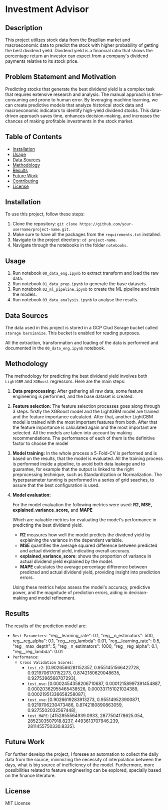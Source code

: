 # Investment Advisor

## Description

This project utilizes stock data from the Brazilian market and macroeconomic data to predict the stock with higher probability of getting the best dividend yield. Dividend yield is a financial ratio that shows the percentage return an investor can expect from a company's dividend payments relative to its stock price.

## Problem Statement and Motivation

Predicting stocks that generate the best dividend yield is a complex task that requires extensive research and analysis. The manual approach is time-consuming and prone to human error. By leveraging machine learning, we can create predictive models that analyze historical stock data and macroeconomic indicators to identify high-yield dividend stocks. This data-driven approach saves time, enhances decision-making, and increases the chances of making profitable investments in the stock market.

## Table of Contents

- [Installation](#installation)
- [Usage](#usage)
- [Data Sources](#data-sources)
- [Methodology](#methodology)
- [Results](#results)
- [Future Work](#future-work)
- [Contributing](#contributing)
- [License](#license)

## Installation

To use this project, follow these steps:

1. Clone the repository: `git clone https://github.com/your-username/project-name.git`.
2. Make sure to have all the packages from the `requirements.txt` installed.
3. Navigate to the project directory: `cd project-name`.
4. Navigate through the notebooks in the folder `notebooks`.


## Usage

1. Run notebook `00_data_eng.ipynb` to extract transform and load the raw data.
2. Run notebook `01_data_prep.ipynb` to generate the base datasets.
3. Run notebook `02_ml_pipeline.ipynb` to create the ML pipeline and train the models.
4. Run notebook `03_data_analysis.ipynb` to analyse the results.

## Data Sources

The data used in this project is stored in a GCP Clud Sorage bucket called `storage barsianize`.
This bucket is enabled for reading purposes.

All the extraction, transformation and loading of the data is performed and documented in the `00_data_eng.ipynb` notebook.

## Methodology

The methodology for predicting the best dividend yield involves both `LightGBM` and `XGBoost` regressors. Here are the main steps:

1. **Data preprocessing:** After gathering all raw data, some feature engineering is performed, and the base dataset is created.

2. **Feature selection:** The feature selection processes goes along through 3 steps. firstly the XGBoost model and the LightGBM model are trained and the feature importance calculated. After that, another LightGBM model is trained with the most important features from both. After that the feature importance is calculated again and the most important are selected. All the models are taken into account by making recommendations. The performance of each of them is the definitive factor to choose the model

3. **Model training:**
 In the whole process a 5-Fold-CV is performed and is based on the results, that the model is evaluated. All the training process is performed inside a pipeline, to avoid both data leakege and to guarantee, for example that the output is linked to the right preprocessing technique, such as Standardization or Normalization. The hyperparameter tunning is perrformed in a series of grid seaches, to assure that the best configuration is used.

4. **Model evaluation:**

    For the model evaluation the following metrics were used:
    **R2, MSE, explained_variance_score,** and **MAPE** 

    Which are valuable metrics for evaluating the model's performance in predicting the best dividend yield.

    * **R2** measures how well the model predicts the dividend yield by explaining the variance in the dependent variable.
    * **MSE** quantifies the average squared difference between predicted and actual dividend yield, indicating overall accuracy.
    * **explained_variance_score**: shows the proportion of variance in actual dividend yield explained by the model.
    * **MAPE** calculates the average percentage difference between predicted and actual dividend yield, providing insight into prediction errors.

    Using these metrics helps assess the model's accuracy, predictive power, and the magnitude of prediction errors, aiding in decision-making and model refinement.

## Results

The results of the prediction model are:
 * `Best Parameters`: "reg__learning_rate": 0.1, "reg__n_estimators": 500, reg__reg_alpha": 0.1, "reg__reg_lambda": 0.01, "reg__learning_rate": 0.5, "reg__max_depth": 5, "reg__n_estimators": 1000, "reg__reg_alpha": 0.1, "reg__reg_lambda": 0.01
 * `Performance`: 
    * `Cross Validation Scores`: 
        * `test_r2`: [0.9026566281152357, 0.9551451566422728, 0.9219706170152273, 0.8742180629048635, 0.9275396568707293], 
        * `test_mse`: [0.0002454358206710687, 0.00012158997391454887, 0.00020362955465438526, 0.000337151021024389, 0.00021951336658258087], 
        * `test_xve`: [0.9026619283913273, 0.955149523900871, 0.9219706230473486, 0.8742180890863059, 0.9275502032567448], 
        * `test_MAPE`: [4152855564939.0933, 2877504178625.054, 2852303507918.8237, 4493613707946.239, 2811455750330.8335]. 

## Future Work

For further develop the project, I foresee an automation to collect the daily data from the source, minimizing the necessity of interpolation between the days, what is big source of inefficiency of the model. Furthermore, more possibilities related to feature engineering can be explored, specially based on the finance literature.

## License

MIT License
